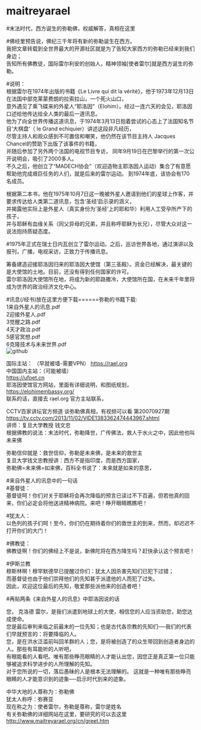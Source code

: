 # maitreyarael  
#末法时代，西方诞生的弥勒佛，权威解答，真相在这里  

#佛经里预告说，佛纪三千年将有新的弥勒诞生在西方。  
我把文章转载到全世界最大的开源社区就是为了告知大家西方的弥勒已经来到我们身边；  
告知所有佛教徒，国际雷尔利安的创始人，精神领袖[使者雷尔]就是西方诞生的弥勒。  

#说明：  
根据雷尔在1974年出版的书籍《Le Livre qui dit la vérité》，他于1973年12月13日在法国中部克莱蒙费朗的拉索拉山，一个死火山口，  
意外遇见了乘飞碟来的外星人“耶洛因”（Elohim）。经过一连六天的会见，耶洛因口述给他传达给全人类的最后一道讯息。  
他为了向全世界传播这道讯息，于1974年3月13日抱着尝试的心态上了法国知名节目‘大棋盘’（ le Grand echiquier）讲述这段非凡经历，  
尽管主持人和观众感到不可置信和嘲笑，他仍然在该节目主持人 Jacques Chancel的赞助下出版了该事件的书籍，  
并随后参加了另外两个法国的电视节目专访， 同年9月19日在巴黎举行的第一次公开说明会，吸引了2000多人。   
不久之后，他创立了“MADECH协会”（欢迎造物主耶洛因人运动）集合了有意愿帮助他完成艰巨任务的人们，就是后来的雷尔运动。 到1974年底，该协会有170名成员。  

根据第二本书，他在1975年10月7日这一晚被外星人邀请到他们的星球上作客，并要求传达给人类第二道讯息，包含‘圣经’启示录的涵义，  
并揭露他实际上是外星人（真实身份为‘圣经’上的耶和华）利用人工受孕所产下的孩子，  
并与耶稣有血缘关系（同父异母的兄弟，并且称呼耶稣为长兄），尽管大众对这一说法抱持质疑态度。  

#1975年正式在瑞士日内瓦创立了雷尔运动。之后，巡访世界各地，通过演讲以及报刊，广播，电视采访，正致力于传播讯息。  

筹备建造迎接耶洛因归来的耶洛因大使馆（第三圣殿）。资金已经解决，最关键的是大使馆的土地。目前，还没有得到任何国家的许可。  
雷尔耶洛因大使馆所在地，将成为新的耶路撒冷，大使馆所在国，在未来千年里将成为世界的政治经济文化中心。  

#讯息(/经书)放在这里方便下载======弥勒的书籍下载:    
1来自外星人的讯息.pdf  
2迎接外星人.pdf   
3觉醒之路.pdf  
4天才政治.pdf  
5感官冥想.pdf  
6克隆技术与未来世界.pdf  
![github](https://github.com/maitreyarael/maitreyarael/blob/main/open-xiazai.png "github") 
  
国际主站：  （早就被墙-需要VPN）
https://rael.org  
中国国内主站：（可能被墙）    
https://ufoet.cn  
耶洛因使馆官方网站，里面有详细说明，和图纸规划，
https://elohimembassy.org/  
联系的话，直接去 rael.org 官方主站联系，  


CCTV百家讲坛官方频道 谈弥勒佛真相，有视频可以看 第20070927期  
https://tv.cctv.com/2013/11/02/VIDE1383362474443967.shtml  
讲师：复旦大学教授 钱文忠  
根据佛教的说法：末法时代，弥勒降世，广传佛法，救人于水火之中，因此他也叫未来佛  

弥勒信仰就是：救世信仰，弥勒是未来佛，是未来的救世主  
复旦大学钱文忠教授讲：西方不是指印度，而是西方国家，  
弥勒佛=未来佛=如来佛，百科全书说了：未来就是如来的意思，  


#来自外星人的讯息中的一句话  
#基督徒：  
基督徒呵！你们对关于耶稣将会再次降临的预言已读过不下百遍，但若他真的回来，你们必定会将他送进精神病院。来吧！睁开眼睛瞧瞧吧！  

#犹太人：  
以色列的孩子们呵！至今，你们仍在期待着你们的救世主的到来，然而，却迟迟不打开你们的大门！  

#佛教徒：  
佛教徒啊！你们的佛经上不是说，新佛陀将在西方降生吗？赶快承认这个预言吧！  

#伊斯兰教  
穆斯林啊！穆罕默德早已提醒过你们：犹太人因杀害先知们已犯下过错；  
而基督徒也由于他们崇拜他们的先知甚于派遣他的人而犯了过失。  
因此，欢迎这位最后的先知，敬爱那些派他来的创造者吧！ 

#再贴两条《来自外星人的讯息》中耶洛因说的话  

您， 克洛德 雷尔，是我们派遣到地球上的大使，相信您的人应当资助您，助您达成使命。  
您是最后审判来临之前最末的一位先知；也是古代各宗教的先知们──我们的代表们早就预言的：将要降临的人。  
您，是在洪水泛滥前叫回羊群的人；您，是将被创造了的众生带回到创造者身边的人。那些有耳能听的人听吧，  
有眼能看的人看吧。唯有那些睁亮眼睛的人才能认出您，因您正是真正第一位只能够被追求科学进步的人所理解的先知。  
对于您所说的一切，落后愚昧的人是根本无法理解的。
这就是一种唯有那些睁亮眼睛的人才能意识到的迹象──启示时代到来的迹象。  

中华大地的人尊称为：弥勒佛  
犹太人称呼：弥赛亚  
现在称之为：使者雷尔，弥勒是尊称，雷尔是姓名  
有关弥勒佛的详细网站在这里，要研究的可以去这里  
http://www.maitreyarael.org/cn/greet.htm  
